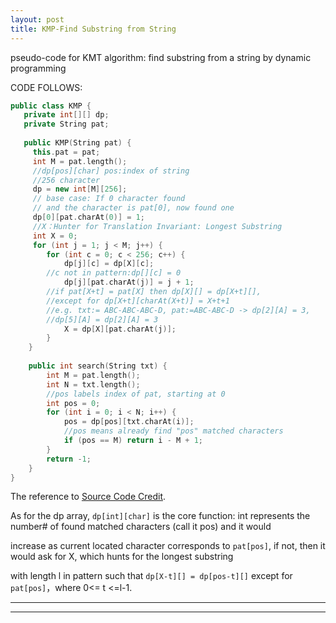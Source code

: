 ```yaml
---
layout: post
title: KMP-Find Substring from String
---
```


pseudo-code for KMT algorithm: find substring from a string by dynamic programming

CODE FOLLOWS:  
```cpp     
public class KMP {  
   private int[][] dp;  
   private String pat;       
   
   public KMP(String pat) {  
     this.pat = pat;  
     int M = pat.length();  
     //dp[pos][char] pos:index of string  
     //256 character  
     dp = new int[M][256];    
     // base case: If 0 character found 
     // and the character is pat[0], now found one  
     dp[0][pat.charAt(0)] = 1;  
     //X：Hunter for Translation Invariant: Longest Substring 
     int X = 0;
     for (int j = 1; j < M; j++) {  
        for (int c = 0; c < 256; c++) {  
            dp[j][c] = dp[X][c];  
        //c not in pattern:dp[][c] = 0  
            dp[j][pat.charAt(j)] = j + 1;    
        //if pat[X+t] = pat[X] then dp[X][] = dp[X+t][], 
        //except for dp[X+t][charAt(X+t)] = X+t+1 
        //e.g. txt:= ABC-ABC-ABC-D, pat:=ABC-ABC-D -> dp[2][A] = 3, 
        //dp[5][A] = dp[2][A] = 3 
            X = dp[X][pat.charAt(j)];    
        }  
    }  
    
    public int search(String txt) {    
        int M = pat.length();    
        int N = txt.length();    
        //pos labels index of pat, starting at 0    
        int pos = 0;    
        for (int i = 0; i < N; i++) {    
            pos = dp[pos][txt.charAt(i)];    
            //pos means already find "pos" matched characters   
            if (pos == M) return i - M + 1;    
        }  
        return -1;  
    }  
}
```

The reference to [Source Code Credit](https://leetcode-cn.com/problems/implement-strstr/solution/kmp-suan-fa-xiang-jie-by-labuladong/).  

As for the dp array, `dp[int][char]` is the core function: int represents the number# of found matched characters (call it pos) and it would   

increase as current located character corresponds to `pat[pos]`, if not, then it would ask for X, which hunts for the longest substring  

with length l in pattern such that `dp[X-t][] = dp[pos-t][]` except for `pat[pos]`，where 0<= t <=l-1.  


----
****
